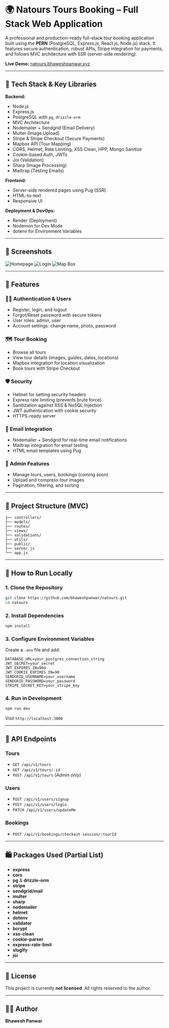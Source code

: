 # 🌍 Natours Tours Booking – Full Stack Web Application

A professional and production-ready full-stack tour booking application built using the **PERN** (PostgreSQL, Express.js, React.js, Node.js) stack. It features secure authentication, robust APIs, Stripe integration for payments, and follows MVC architecture with SSR (server-side rendering).

**Live Demo:** [natours.bhaweshpanwar.xyz](https://natours.bhaweshpanwar.xyz)

---

## 🚀 Tech Stack & Key Libraries

**Backend:**

- Node.js
- Express.js
- PostgreSQL with `pg`, `drizzle-orm`
- MVC Architecture
- Nodemailer + Sendgrid (Email Delivery)
- Multer (Image Upload)
- Stripe & Stripe Checkout (Secure Payments)
- Mapbox API (Tour Mapping)
- CORS, Helmet, Rate Limiting, XSS Clean, HPP, Mongo Sanitize
- Cookie-based Auth, JWTs
- Joi (Validation)
- Sharp (Image Processing)
- Mailtrap (Testing Emails)

**Frontend:**

- Server-side rendered pages using Pug (SSR)
- HTML-to-text
- Responsive UI

**Deployment & DevOps:**

- Render (Deployment)
- Nodemon for Dev Mode
- dotenv for Environment Variables

---

## 📸 Screenshots

![Homepage](screenshots/homepage.png)
![Login](screenshots/tour-details.png)
![Map Box](screenshots/payment-flow.png)

---

## 🔐 Features

### 🧑‍💼 Authentication & Users

- Register, login, and logout
- Forgot/Reset password with secure tokens
- User roles: admin, user
- Account settings: change name, photo, password

### 🗺 Tour Booking

- Browse all tours
- View tour details (images, guides, dates, locations)
- Mapbox integration for location visualization
- Book tours with Stripe Checkout

### 🛡 Security

- Helmet for setting security headers
- Express rate limiting (prevents brute force)
- Sanitization against XSS & NoSQL Injection
- JWT authentication with cookie security
- HTTPS-ready server

### 💌 Email Integration

- Nodemailer + Sendgrid for real-time email notifications
- Mailtrap integration for email testing
- HTML email templates using Pug

### 🧰 Admin Features

- Manage tours, users, bookings (coming soon)
- Upload and compress tour images
- Pagination, filtering, and sorting

---

## 📁 Project Structure (MVC)

```
├── controllers/
├── models/
├── routes/
├── views/
├── validations/
├── utils/
├── public/
├── server.js
└── app.js
```

---

## 🔧 How to Run Locally

### 1. Clone the Repository

```bash
git clone https://github.com/bhaweshpanwar/natours.git
cd natours
```

### 2. Install Dependencies

```bash
npm install
```

### 3. Configure Environment Variables

Create a `.env` file and add:

```env
DATABASE_URL=your_postgres_connection_string
JWT_SECRET=your_secret
JWT_EXPIRES_IN=90d
JWT_COOKIE_EXPIRES_IN=90
SENDGRID_USERNAME=your_username
SENDGRID_PASSWORD=your_password
STRIPE_SECRET_KEY=your_stripe_key
```

### 4. Run in Development

```bash
npm run dev
```

Visit `http://localhost:3000`

---

## 🧪 API Endpoints

### Tours

- `GET /api/v1/tours`
- `GET /api/v1/tours/:id`
- `POST /api/v1/tours` _(Admin only)_

### Users

- `POST /api/v1/users/signup`
- `POST /api/v1/users/login`
- `PATCH /api/v1/users/updateMe`

### Bookings

- `POST /api/v1/bookings/checkout-session/:tourId`

---

## 🛍 Packages Used (Partial List)

- **express**
- **cors**
- **pg** & **drizzle-orm**
- **stripe**
- **sendgrid/mail**
- **multer**
- **sharp**
- **nodemailer**
- **helmet**
- **dotenv**
- **validator**
- **bcrypt**
- **xss-clean**
- **cookie-parser**
- **express-rate-limit**
- **slugify**
- **joi**

---

## 📜 License

This project is currently **not licensed**. All rights reserved to the author.

---

## 👨‍💻 Author

**Bhawesh Panwar**
